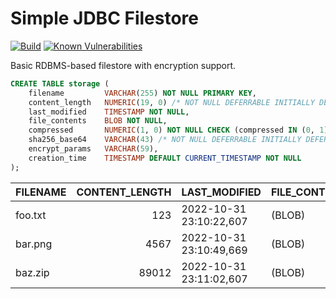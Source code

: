 Simple JDBC Filestore
=====================
[![Build](https://github.com/albertus82/simple-jdbc-filestore/actions/workflows/build.yml/badge.svg)](https://github.com/albertus82/simple-jdbc-filestore/actions)
[![Known Vulnerabilities](https://snyk.io/test/github/albertus82/simple-jdbc-filestore/badge.svg?targetFile=pom.xml)](https://snyk.io/test/github/albertus82/simple-jdbc-filestore?targetFile=pom.xml)

Basic RDBMS-based filestore with encryption support.

```sql
CREATE TABLE storage (
    filename         VARCHAR(255) NOT NULL PRIMARY KEY,
    content_length   NUMERIC(19, 0) /* NOT NULL DEFERRABLE INITIALLY DEFERRED */ CHECK (content_length >= 0),
    last_modified    TIMESTAMP NOT NULL,
    file_contents    BLOB NOT NULL,
    compressed       NUMERIC(1, 0) NOT NULL CHECK (compressed IN (0, 1)),
    sha256_base64    VARCHAR(43) /* NOT NULL DEFERRABLE INITIALLY DEFERRED */,
    encrypt_params   VARCHAR(59),
    creation_time    TIMESTAMP DEFAULT CURRENT_TIMESTAMP NOT NULL
);
```

| FILENAME | CONTENT_LENGTH | LAST_MODIFIED           | FILE_CONTENTS | COMPRESSED | SHA256_BASE64                               | IV_SALT_BASE64                                              | CREATION_TIME           |
| -------- | -------------: | ----------------------- | ------------- | ---------: | ------------------------------------------- | ----------------------------------------------------------- | ----------------------- |
| foo.txt  |            123 | 2022-10-31 23:10:22,607 | (BLOB)        |          1 | 5G7KPv58uPLaIyNB00/gyTHEwf+5jAR8/H/jGrE9bFE | (null)                                                      | 2022-10-31 23:10:22,610 |
| bar.png  |           4567 | 2022-10-31 23:10:49,669 | (BLOB)        |          0 | Aj0/svVCZP9A+0FEbGToFFxf6577BHLa37gKrPksFrg | (null)                                                      | 2022-10-31 23:10:49,672 |
| baz.zip  |          89012 | 2022-10-31 23:11:02,607 | (BLOB)        |          0 | MAKpDG3EQE+/m7nxUkZ/W+haFIx8PUm2ZhOz/tYWPKk | JilvD8V8BQ3vYs3E3htFjq1sKOiKeyidjMGtc4QaxyB2hGAN3yvq7LU7Vww | 2022-10-31 23:11:02,610 |
